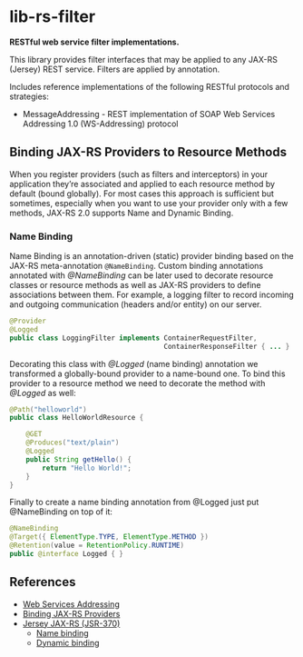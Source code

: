 # lib-rs-filter

**RESTful web service filter implementations.**

This library provides filter interfaces that may be applied to any JAX-RS (Jersey)
REST service. Filters are applied by annotation.

Includes reference implementations of the following RESTful protocols and strategies:

* MessageAddressing - REST implementation of SOAP Web Services Addressing 1.0 (WS-Addressing) protocol


## Binding JAX-RS Providers to Resource Methods

When you register providers (such as filters and interceptors) in your application they’re associated and applied to each resource method by default (bound globally). For most cases this approach is sufficient but sometimes, especially when you want to use your provider only with a few methods, JAX-RS 2.0 supports Name and Dynamic Binding.

### Name Binding

Name Binding is an annotation-driven (static) provider binding based on the JAX-RS meta-annotation `@NameBinding`. Custom binding annotations annotated with _@NameBinding_ can be later used to decorate resource classes or resource methods as well as JAX-RS providers to define associations between them.
For example, a logging filter to record incoming and outgoing communication (headers and/or entity) on our server.

```java
@Provider
@Logged
public class LoggingFilter implements ContainerRequestFilter,
                                      ContainerResponseFilter { ... }
```

Decorating this class with _@Logged_ (name binding) annotation we transformed a globally-bound provider to a name-bound one. To bind this provider to a resource method we need to decorate the method with _@Logged_ as well:

```java
@Path("helloworld")
public class HelloWorldResource {

    @GET
    @Produces("text/plain")
    @Logged
    public String getHello() {
        return "Hello World!";
    }
}
```

Finally to create a name binding annotation from @Logged just put @NameBinding on top of it:

```java
@NameBinding
@Target({ ElementType.TYPE, ElementType.METHOD })
@Retention(value = RetentionPolicy.RUNTIME)
public @interface Logged { }
```

## References

* [Web Services Addressing](https://www.w3.org/TR/ws-addr-core)
* [Binding JAX-RS Providers](https://blog.dejavu.sk/binding-jax-rs-providers-to-resource-methods/)
* [Jersey JAX-RS (JSR-370)](https://eclipse-ee4j.github.io/jersey/)
  *  [Name binding](https://eclipse-ee4j.github.io/jersey.github.io/documentation/latest/filters-and-interceptors.html#d0e9675)
  *  [Dynamic binding](https://eclipse-ee4j.github.io/jersey.github.io/documentation/latest/filters-and-interceptors.html#d0e9748)


